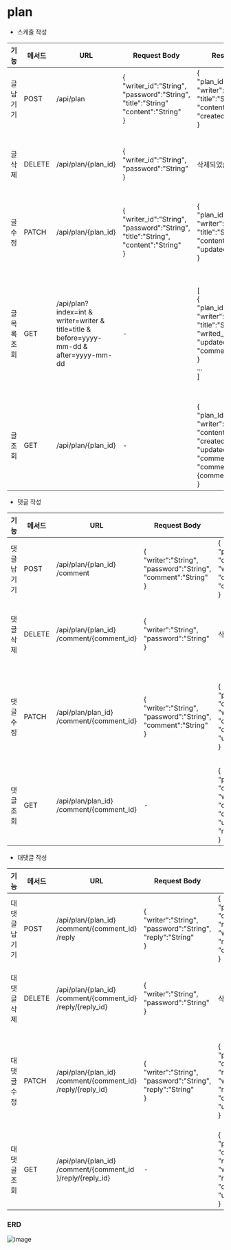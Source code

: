 


# plan
- 스케줄 작성
  
| 기능 | 메서드 | URL | Request Body | Response Body | Error Response | Response |
| --- | --- | --- | --- | --- | --- | --- |
| 글 남기기 | POST | /api/plan | {<br>"writer_id":"String",<br> "password":"String",<br>"title":"String"<br>"content":"String"<br>} | {<br> "plan_id":Long,<br>"writer":"String",<br> "title":"String",<br>"content":"String",<br>"created_at:":"Date"<br>} | • 400 Bad_Request: 잘못된 비밀번호 양식 | • 201 created |
| 글 삭제 | DELETE | /api/plan/{plan_id} | {<br>"writer_id":"String",<br> "password":"String"<br>} | 삭제되었습니다. | • 401 Unauthorized: 작성자 불일치<br>• 401 Unauthorized: 비밀번호 불일치 | • 200 ok |
| 글 수정 | PATCH | /api/plan/{plan_id} | {<br>"writer_id":"String",<br>"password":"String",<br>"title":"String",<br>"content":"String"<br>} | {<br>"plan_id":Long,<br>"writer":"String",<br>"title":"String",<br>"content":"String"<br>"updated_at":":"Date"<br>} | • 401 Unauthorized: 작성자 불일치<br>• 401 Unauthorized: 비밀번호 불일치 | • 200 ok |
| 글 목록 조회 | GET | /api/plan?index=int & writer=writer & title=title & before=yyyy-mm-dd & after=yyyy-mm-dd | - | [<br>{   <br>"plan_id":Long,<br>"writer":"String",<br>"title":"String",<br>"writed_at":"Date",<br> "updated_at:":"Date",<br>"comments_count":Long<br>} <br>...<br>] | • 400 Bad_Request: 잘못된 파라미터 양식<br>• 401 Unauthorized: 작성자 불일치<br>• 401 Unauthorized: 비밀번호 불일치<br>• 404 Not_Fount: 검색 결과 없음 | • 200 ok |
| 글 조회 | GET | /api/plan/{plan_id} | - | {<br>"plan_Id":Long,<br>"writer":"String",<br>"content":"String",<br>"created_at":":"Date",<br>"updated_at:":"Date",<br> "comments_count":Long,<br>"comments": {comments_ids}<br>} | • 404 Not_Fount: 해당 글 없음 | • 200 ok |


- 댓글 작성
    
    
| 기능 | 메서드 | URL | Request Body | Response Body | Error Response | Response |
| --- | --- | --- | --- | --- | --- | --- |
| 댓글 남기기 | POST | /api/plan/{plan_id} <br>/comment | { <br>"writer":"String", <br>"password":"String", <br>"comment":"String" <br>} | { <br>"plan_id":Long, <br>"comment_Id":Long, <br>"writer":"String", <br>"comment":"String", <br>"created_at":"Date" <br>} | • 400 Bad Request: 잘못된 비밀번호 양식 | • 201 created |
| 댓글 삭제 | DELETE | /api/plan/{plan_id} <br>/comment/{comment_id} | { <br>"writer":"String", <br> "password":"String" <br>} | 삭제되었습니다. | • 401 Unauthorized: 작성자 불일치<br>• 401 Unauthorized: 비밀번호 불일치 | • 200 ok |
| 댓글 수정 | PATCH | /api/plan/plan_id} <br>/comment/{comment_id} | { <br>"writer":"String", <br>"password":"String", <br>"comment":"String" <br>} | { <br> "plan_id":Long, <br>"comment_Id":Long, <br>"writer":"String", <br>"comment":"String", <br>"created_at":"Date", <br> "updated_at:":"Date" <br>} | • 401 Unauthorized: 작성자 불일치 <br>• 401 Unauthorized: 비밀번호 불일치 <br> • 404 Not_Fount: 해당 댓글 없음 | • 200 ok |
| 댓글 조회 | GET | /api/plan/plan_id} <br>/comment/{comment_id} | - | { <br>"plan_id":Long, <br>"comment_Id":Long, <br>"writer":"String", <br> "comment":"String", <br>"created_at":"Date", <br>"updated_at:":"Date". <br>"replies":{reply_ids"} <br>} | • 404 Not_Fount: 해당 댓글 없음 | • 200 ok |
- 대댓글 작성
    
    
| 기능 | 메서드 | URL | Request Body | Response Body | Error Response | Response |
| --- | --- | --- | --- | --- | --- | --- |
| 대댓글 남기기 | POST | /api/plan/{plan_id} <br>/comment/{comment_id} <br>/reply | { <br>"writer":"String", <br>"password":"String", <br> "reply":"String" <br>} | { <br> "plan_id":Long, <br>"comment_Id":Long, <br> "reply_Id":Long, <br> "writer":"String", <br> "reply":"String", <br>"created_at":":"Date" <br> } | • 400 Bad Request: 잘못된 비밀번호 양식 | • 201 created |
| 대댓글 삭제 | DELETE | /api/plan/{plan_id} <br>/comment/{comment_id} <br>/reply/{reply_id} | { <br>"writer":"String", <br>"password":"String" <br>} | 삭제되었습니다. | • 401 Unauthorized: 작성자 불일치 <br>• 401 Unauthorized: 비밀번호 불일치 | • 200 ok |
| 대댓글 수정 | PATCH | /api/plan/{plan_id} <br>/comment/{comment_id} <br>/reply/{reply_id} | { <br> "writer":"String", <br> "password":"String", <br>"reply":"String" <br> } | { <br>"plan_id":Long, <br>"comment_id":Long, <br>"reply_id":Long, <br>"writer":"String", <br>"reply":"String", <br>"created_at":":"Date", <br> "updated_at:":"Date" <br>} | • 401 Unauthorized: 작성자 불일치 <br>• 401 Unauthorized: 비밀번호 불일치 <br> • 404 Not_Fount: 해당 대댓글 없음 | • 200 ok |
| 대댓글 조회 | GET | /api/plan/{plan_id} <br>/comment/{comment_id <br>}/reply/{reply_id} | - | { <br>"plan_id":Long, <br> "comment_id":Long, <br> "reply_id":Long, <br>"writer":"String", <br>"reply":"String", <br>"created_at":":"Date", <br>"updated_at:":"Date" <br>} | • 404 Not_Fount: 해당 대댓글 없음 | • 200 ok |

### ERD 
![image](https://github.com/user-attachments/assets/852bb3cf-d2a6-40b9-b5d6-c5a026fc98db)
